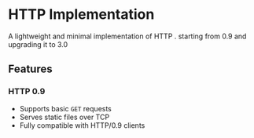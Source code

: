 # HTTP  Implementation

A lightweight and minimal implementation of HTTP .
starting from 0.9 and upgrading it to 3.0

## Features
### HTTP 0.9
- Supports basic `GET` requests
- Serves static files over TCP
- Fully compatible with HTTP/0.9 clients

